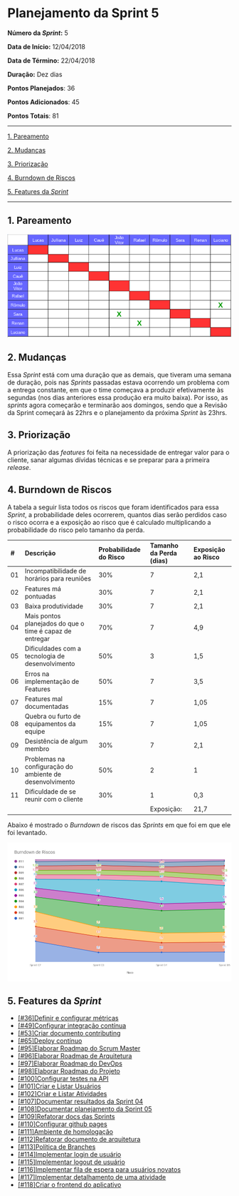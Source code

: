 # Planejamento da Sprint 5  

**Número da _Sprint_:** 5

**Data de Início:** 12/04/2018  

**Data de Término:** 22/04/2018

**Duração:** Dez dias

**Pontos Planejados**: 36

**Pontos Adicionados**: 45

**Pontos Totais**: 81

-------

[1. Pareamento](#1-pareamento)

[2. Mudanças](#2-mudanças)

[3. Priorização](#3-priorizacao)

[4. Burndown de Riscos](#4-burndown-de-riscos)

[5. Features da _Sprint_](#5-features-da-sprint)

-------
## 1. Pareamento
![](images/pairing_table_sprint05.png)

## 2. Mudanças
Essa _Sprint_ está com uma duração que as demais, que tiveram uma semana de duração, pois nas _Sprints_ passadas estava ocorrendo um problema com a entrega constante, em que o time começava a produzir efetivamente às segundas (nos dias anteriores essa produção era muito baixa).
Por isso, as _sprints_ agora começarão e terminarão aos domingos, sendo que a Revisão da Sprint começará às 22hrs e o planejamento da próxima _Sprint_ às 23hrs.

## 3. Priorização
A priorização das _features_ foi feita na necessidade de entregar valor para o cliente, sanar algumas dívidas técnicas e se preparar para a primeira _release_.

## 4. Burndown de Riscos

A  tabela a seguir lista todos os riscos que foram identificados para essa _Sprint_, a probabilidade deles ocorrerem, quantos dias serão perdidos caso o risco ocorra e a exposição ao risco que é calculado multiplicando a probabilidade do risco pelo tamanho da perda.

| # | Descrição | Probabilidade do Risco |Tamanho da Perda (dias)|Exposição ao Risco
| :--- | :------------- | :------------- | :------------- | :------------- |
| 01 | Incompatibilidade de horários para reuniões  | 30%  | 7  | 2,1  |
| 02 | Features má pontuadas  | 30%  | 7 | 2,1  |
| 03 | Baixa produtividade  | 30%  | 7  | 2,1  |
| 04 | Mais pontos planejados do que o time é capaz de entregar  | 70%  | 7  | 4,9  |
| 05 | Dificuldades com a tecnologia de desenvolvimento  | 50%  | 3  | 1,5  |
| 06 | Erros na implementação de Features  | 50%  | 7  |  3,5 |
| 07 | Features mal documentadas   | 15%  | 7  | 1,05  |
| 08 | Quebra ou furto de equipamentos da equipe   | 15%   | 7 | 1,05  |
| 09 | Desistência de algum membro       | 30%    | 7 | 2,1|
| 10 | Problemas na configuração do ambiente de desenvolvimento  | 50%  |  2 | 1  |
| 11 | Dificuldade de se reunir com o cliente   | 30%  | 1  | 0,3  |
|   |   |   | Exposição:  | 21,7 |

Abaixo é mostrado o _Burndown_ de riscos das _Sprints_ em que foi em que ele foi levantado.

![](images/burndown_risk_sprint5.png)

## 5. Features da _Sprint_
* <a href="https://github.com/fga-gpp-mds/2018.1-Lacos-da-Alegria/issues/36">[#36]Definir e configurar métricas</a>
* <a href="https://github.com/fga-gpp-mds/2018.1-Lacos-da-Alegria/issues/49">[#49]Configurar integração contínua</a>
* <a href="https://github.com/fga-gpp-mds/2018.1-Lacos-da-Alegria/issues/53">[#53]Criar documento contributing</a>
* <a href="https://github.com/fga-gpp-mds/2018.1-Lacos-da-Alegria/issues/65">[#65]Deploy contínuo</a>
* <a href="https://github.com/fga-gpp-mds/2018.1-Lacos-da-Alegria/issues/95">[#95]Elaborar Roadmap do Scrum Master</a>
* <a href="https://github.com/fga-gpp-mds/2018.1-Lacos-da-Alegria/issues/96">[#96]Elaborar Roadmap de Arquitetura</a>
* <a href="https://github.com/fga-gpp-mds/2018.1-Lacos-da-Alegria/issues/97">[#97]Elaborar Roadmap do DevOps</a>
* <a href="https://github.com/fga-gpp-mds/2018.1-Lacos-da-Alegria/issues/98">[#98]Elaborar Roadmap do Projeto</a>
* <a href="https://github.com/fga-gpp-mds/2018.1-Lacos-da-Alegria/issues/100">[#100]Configurar testes na API</a>
* <a href="https://github.com/fga-gpp-mds/2018.1-Lacos-da-Alegria/issues/101">[#101]Criar e Listar Usuários</a>
* <a href="https://github.com/fga-gpp-mds/2018.1-Lacos-da-Alegria/issues/102">[#102]Criar e Listar Atividades</a>
* <a href="https://github.com/fga-gpp-mds/2018.1-Lacos-da-Alegria/issues/107">[#107]Documentar resultados da Sprint 04</a>
* <a href="https://github.com/fga-gpp-mds/2018.1-Lacos-da-Alegria/issues/108">[#108]Documentar planejamento da Sprint 05</a>
* <a href="https://github.com/fga-gpp-mds/2018.1-Lacos-da-Alegria/issues/109">[#109]Refatorar docs das Sprints</a>
* <a href="https://github.com/fga-gpp-mds/2018.1-Lacos-da-Alegria/issues/110">[#110]Configurar github pages</a>
* <a href="https://github.com/fga-gpp-mds/2018.1-Lacos-da-Alegria/issues/111">[#111]Ambiente de homologação</a>
* <a href="https://github.com/fga-gpp-mds/2018.1-Lacos-da-Alegria/issues/112">[#112]Refatorar documento de arquitetura</a>
* <a href="https://github.com/fga-gpp-mds/2018.1-Lacos-da-Alegria/issues/113">[#113]Política de Branches</a>
* <a href="https://github.com/fga-gpp-mds/2018.1-Lacos-da-Alegria/issues/114">[#114]Implementar login de usuário</a>
* <a href="https://github.com/fga-gpp-mds/2018.1-Lacos-da-Alegria/issues/115">[#115]Implementar logout de usuário</a>
* <a href="https://github.com/fga-gpp-mds/2018.1-Lacos-da-Alegria/issues/116">[#116]Implementar fila de espera para usuários novatos</a>
* <a href="https://github.com/fga-gpp-mds/2018.1-Lacos-da-Alegria/issues/117">[#117]Implementar detalhamento de uma atividade</a>
* <a href="https://github.com/fga-gpp-mds/2018.1-Lacos-da-Alegria/issues/118">[#118]Criar o frontend do aplicativo</a>
